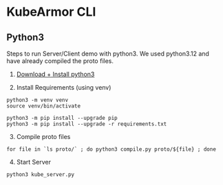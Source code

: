 # KubeArmor CLI

## Python3

Steps to run Server/Client demo with python3. We used python3.12 and have already compiled
the proto files. 


1. [Download + Install python3](https://www.python.org/downloads/)

2. Install Requirements (using venv)
```shell
python3 -m venv venv 
source venv/bin/activate 

python3 -m pip install --upgrade pip  
python3 -m pip install --upgrade -r requirements.txt
```

3. Compile proto files 
```shell
for file in `ls proto/` ; do python3 compile.py proto/${file} ; done
```

4. Start Server 
```shell
python3 kube_server.py 
```

